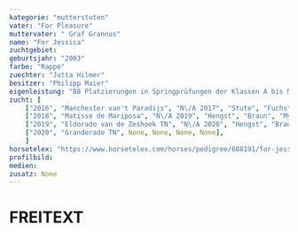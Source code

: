 ```yaml
---
kategorie: "mutterstuten"
vater: "For Pleasure"
muttervater: " Graf Grannus"
name: "For Jessica"
zuchtgebiet:
geburtsjahr: "2003"
farbe: "Rappe"
zuechter: "Jutta Hilmer"
besitzer: "Philipp Maier"
eigenleistung: "88 Platzierungen in Springprüfungen der Klassen A bis M. Mehrfach plaziert in 130 cm Springprüfungen mit Philipp Maier."
zucht: [
    ["2016", "Manchester van't Paradijs", "N\/A 2017", "Stute", "Fuchs", "For Fun"],
    ["2018", "Matisse de Mariposa", "N\/A 2019", "Hengst", "Braun", "My Pleasure"],
    ["2019", "Eldorado van de Zeshoek TN", "N\/A 2020", "Hengst", "Braun", "Eragon"],
    ["2020", "Grandorado TN", None, None, None, None],
    ]
horsetelex: "https://www.horsetelex.com/horses/pedigree/688191/for-jessica"
profilbild:
medien:
zusatz: None
---
```

# FREITEXT
